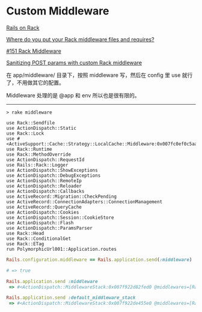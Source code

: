 # Custom Middleware

[Rails on Rack](http://guides.rubyonrails.org/rails_on_rack.html)

[Where do you put your Rack middleware files and requires?](http://stackoverflow.com/questions/3428343/where-do-you-put-your-rack-middleware-files-and-requires)

[#151 Rack Middleware](http://railscasts.com/episodes/151-rack-middleware)

[Sanitizing POST params with custom Rack middleware](http://pivotallabs.com/sanitizing-post-params-with-custom-rack-middleware/)

在 app/middleware/ 目录下，按照 middleware 写，然后在 config 里 use 就行了，不用做其它的配置。

Middleware 处理的是 @app 和 env 所以也是很有限的。

---

```
> rake middleware

use Rack::Sendfile
use ActionDispatch::Static
use Rack::Lock
use #<ActiveSupport::Cache::Strategy::LocalCache::Middleware:0x007fc0ef0c5aa0>
use Rack::Runtime
use Rack::MethodOverride
use ActionDispatch::RequestId
use Rails::Rack::Logger
use ActionDispatch::ShowExceptions
use ActionDispatch::DebugExceptions
use ActionDispatch::RemoteIp
use ActionDispatch::Reloader
use ActionDispatch::Callbacks
use ActiveRecord::Migration::CheckPending
use ActiveRecord::ConnectionAdapters::ConnectionManagement
use ActiveRecord::QueryCache
use ActionDispatch::Cookies
use ActionDispatch::Session::CookieStore
use ActionDispatch::Flash
use ActionDispatch::ParamsParser
use Rack::Head
use Rack::ConditionalGet
use Rack::ETag
run PolymorphicUrl001::Application.routes
```

```ruby
Rails.configuration.middleware == Rails.application.send(:middleware)

# => true
```

```ruby
Rails.application.send :middleware
 => #<ActionDispatch::MiddlewareStack:0x007f922d82fed0 @middlewares=[Rack::Sendfile, ActionDispatch::Static, Rack::Lock, #<ActiveSupport::Cache::Strategy::LocalCache::Middleware:0x007f922b765510>, Rack::Runtime, Rack::MethodOverride, ActionDispatch::RequestId, Rails::Rack::Logger, ActionDispatch::ShowExceptions, ActionDispatch::DebugExceptions, ActionDispatch::RemoteIp, ActionDispatch::Reloader, ActionDispatch::Callbacks, ActiveRecord::Migration::CheckPending, ActiveRecord::ConnectionAdapters::ConnectionManagement, ActiveRecord::QueryCache, ActionDispatch::Cookies, ActionDispatch::Session::CookieStore, ActionDispatch::Flash, ActionDispatch::ParamsParser, Rack::Head, Rack::ConditionalGet, Rack::ETag]>

Rails.application.send :default_middleware_stack
 => #<ActionDispatch::MiddlewareStack:0x007f922de455e0 @middlewares=[Rack::Sendfile, ActionDispatch::Static, Rack::Lock, Rack::Runtime, Rack::MethodOverride, ActionDispatch::RequestId, Rails::Rack::Logger, ActionDispatch::ShowExceptions, ActionDispatch::DebugExceptions, ActionDispatch::RemoteIp, ActionDispatch::Reloader, ActionDispatch::Callbacks, ActionDispatch::Cookies, ActionDispatch::Session::CookieStore, ActionDispatch::Flash, ActionDispatch::ParamsParser, Rack::Head, Rack::ConditionalGet, Rack::ETag]>
```
